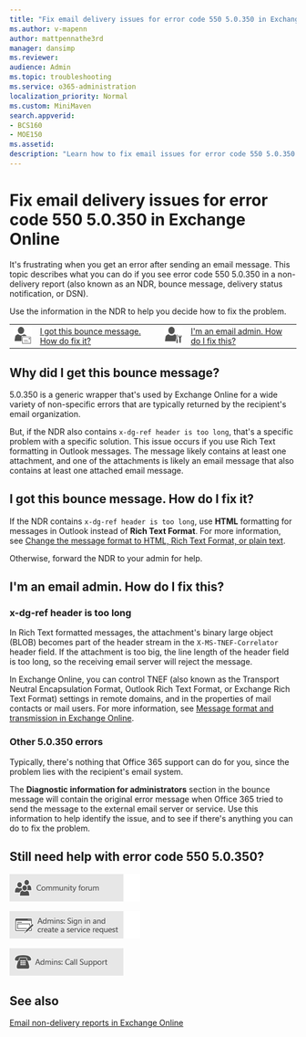```yaml
---
title: "Fix email delivery issues for error code 550 5.0.350 in Exchange Online"
ms.author: v-mapenn
author: mattpennathe3rd
manager: dansimp
ms.reviewer: 
audience: Admin
ms.topic: troubleshooting
ms.service: o365-administration
localization_priority: Normal
ms.custom: MiniMaven
search.appverid:
- BCS160
- MOE150
ms.assetid:
description: "Learn how to fix email issues for error code 550 5.0.350 or 550 x-dg-ref header is too long."
---
```


# Fix email delivery issues for error code 550 5.0.350 in Exchange Online

It's frustrating when you get an error after sending an email message. This topic describes what you can do if you see error code 550 5.0.350 in a non-delivery report (also known as an NDR, bounce message, delivery status notification, or DSN).

Use the information in the NDR to help you decide how to fix the problem.

|||||
|:-----|:-----|:-----|:-----|
|![Email user icon](../../media/31425afd-41a9-435e-aa85-6886277c369b.png)|[I got this bounce message. How do fix it?](#i-got-this-bounce-message-how-do-i-fix-it)|![Email admin icon](../../media/3d4c569e-b819-4a29-86b1-4b9619cf2acf.png)|[I'm an email admin. How do I fix this?](#im-an-email-admin-how-do-i-fix-this)|

## Why did I get this bounce message?

5.0.350 is a generic wrapper that's used by Exchange Online for a wide variety of non-specific errors that are typically returned by the recipient's email organization.

But, if the NDR also contains `x-dg-ref header is too long`, that's a specific problem with a specific solution. This issue occurs if you use Rich Text formatting in Outlook messages. The message likely contains at least one attachment, and one of the attachments is likely an email message that also contains at least one attached email message.

## I got this bounce message. How do I fix it?

If the NDR contains `x-dg-ref header is too long`, use **HTML** formatting for messages in Outlook instead of **Rich Text Format**. For more information, see [Change the message format to HTML, Rich Text Format, or plain text](https://support.office.com/article/338A389D-11DA-47FE-B693-CF41F792FEFA).

Otherwise, forward the NDR to your admin for help.

## I'm an email admin. How do I fix this?

### x-dg-ref header is too long

In Rich Text formatted messages, the attachment's binary large object (BLOB) becomes part of the header stream in the `X-MS-TNEF-Correlator` header field. If the attachment is too big, the line length of the header field is too long, so the receiving email server will reject the message.

In Exchange Online, you can control TNEF (also known as the Transport Neutral Encapsulation Format, Outlook Rich Text Format, or Exchange Rich Text Format) settings in remote domains, and in the properties of mail contacts or mail users. For more information, see [Message format and transmission in Exchange Online](../message-format-and-transmission.md).

### Other 5.0.350 errors

Typically, there's nothing that Office 365 support can do for you, since the problem lies with the recipient's email system.

The **Diagnostic information for administrators** section in the bounce message will contain the original error message when Office 365 tried to send the message to the external email server or service. Use this information to help identify the issue, and to see if there's anything you can do to fix the problem.

## Still need help with error code 550 5.0.350?

[![Get help from the Office 365 community forums](../../media/12a746cc-184b-4288-908c-f718ce9c4ba5.png)](https://go.microsoft.com/fwlink/p/?LinkId=518605)

[![Admins: Sign in and create a service request](../../media/10862798-181d-47a5-ae4f-3f8d5a2874d4.png)](https://go.microsoft.com/fwlink/p/?LinkId=519124)

[![Admins: Call Support](../../media/9f262e67-e8c9-4fc0-85c2-b3f4cfbc064e.png)](https://go.microsoft.com/fwlink/p/?LinkID=518322)

## See also

[Email non-delivery reports in Exchange Online](non-delivery-reports-in-exchange-online.md)
